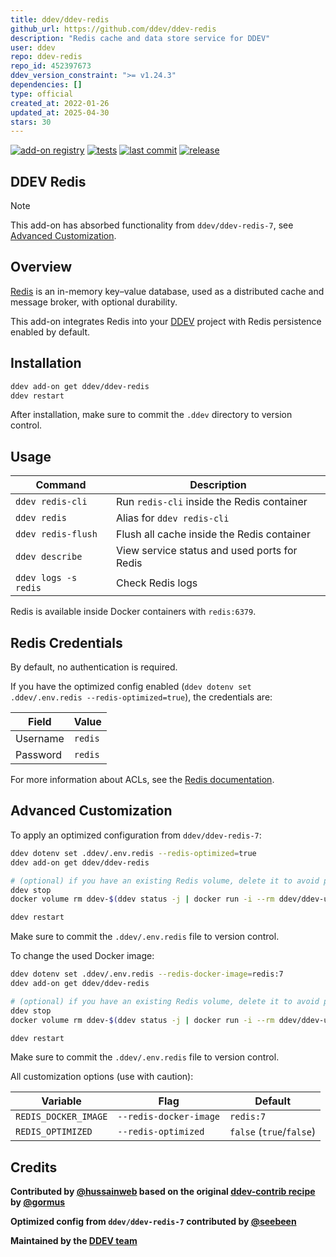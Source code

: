 ```yaml
---
title: ddev/ddev-redis
github_url: https://github.com/ddev/ddev-redis
description: "Redis cache and data store service for DDEV"
user: ddev
repo: ddev-redis
repo_id: 452397673
ddev_version_constraint: ">= v1.24.3"
dependencies: []
type: official
created_at: 2022-01-26
updated_at: 2025-04-30
stars: 30
---
```


[![add-on registry](https://img.shields.io/badge/DDEV-Add--on_Registry-blue)](https://addons.ddev.com)
[![tests](https://github.com/ddev/ddev-redis/actions/workflows/tests.yml/badge.svg?branch=main)](https://github.com/ddev/ddev-redis/actions/workflows/tests.yml?query=branch%3Amain)
[![last commit](https://img.shields.io/github/last-commit/ddev/ddev-redis)](https://github.com/ddev/ddev-redis/commits)
[![release](https://img.shields.io/github/v/release/ddev/ddev-redis)](https://github.com/ddev/ddev-redis/releases/latest)

## DDEV Redis

> [!NOTE]
> This add-on has absorbed functionality from `ddev/ddev-redis-7`, see [Advanced Customization](#advanced-customization).

## Overview

[Redis](https://redis.io/) is an in-memory key–value database, used as a distributed cache and message broker, with optional durability.

This add-on integrates Redis into your [DDEV](https://ddev.com/) project with Redis persistence enabled by default.

## Installation

```bash
ddev add-on get ddev/ddev-redis
ddev restart
```

After installation, make sure to commit the `.ddev` directory to version control.

## Usage

| Command | Description |
| ------- | ----------- |
| `ddev redis-cli` | Run `redis-cli` inside the Redis container |
| `ddev redis` | Alias for `ddev redis-cli` |
| `ddev redis-flush` | Flush all cache inside the Redis container |
| `ddev describe` | View service status and used ports for Redis |
| `ddev logs -s redis` | Check Redis logs |

Redis is available inside Docker containers with `redis:6379`.

## Redis Credentials

By default, no authentication is required.

If you have the optimized config enabled (`ddev dotenv set .ddev/.env.redis --redis-optimized=true`), the credentials are:

| Field    | Value   |
|----------|---------|
| Username | `redis` |
| Password | `redis` |

For more information about ACLs, see the [Redis documentation](https://redis.io/docs/latest/operate/oss_and_stack/management/security/acl/).

## Advanced Customization

To apply an optimized configuration from `ddev/ddev-redis-7`:

```bash
ddev dotenv set .ddev/.env.redis --redis-optimized=true
ddev add-on get ddev/ddev-redis

# (optional) if you have an existing Redis volume, delete it to avoid problems with Redis:
ddev stop
docker volume rm ddev-$(ddev status -j | docker run -i --rm ddev/ddev-utilities jq -r '.raw.name')_redis

ddev restart
```

Make sure to commit the `.ddev/.env.redis` file to version control.

To change the used Docker image:

```bash
ddev dotenv set .ddev/.env.redis --redis-docker-image=redis:7
ddev add-on get ddev/ddev-redis

# (optional) if you have an existing Redis volume, delete it to avoid problems with Redis:
ddev stop
docker volume rm ddev-$(ddev status -j | docker run -i --rm ddev/ddev-utilities jq -r '.raw.name')_redis

ddev restart
```

Make sure to commit the `.ddev/.env.redis` file to version control.

All customization options (use with caution):

| Variable | Flag | Default |
| -------- | ---- | ------- |
| `REDIS_DOCKER_IMAGE` | `--redis-docker-image` | `redis:7` |
| `REDIS_OPTIMIZED` | `--redis-optimized` | `false` (`true`/`false`) |

## Credits

**Contributed by [@hussainweb](https://github.com/hussainweb) based on the original [ddev-contrib recipe](https://github.com/ddev/ddev-contrib/tree/master/docker-compose-services/redis) by [@gormus](https://github.com/gormus)**

**Optimized config from `ddev/ddev-redis-7` contributed by [@seebeen](https://github.com/seebeen)**

**Maintained by the [DDEV team](https://ddev.com/support-ddev/)**

